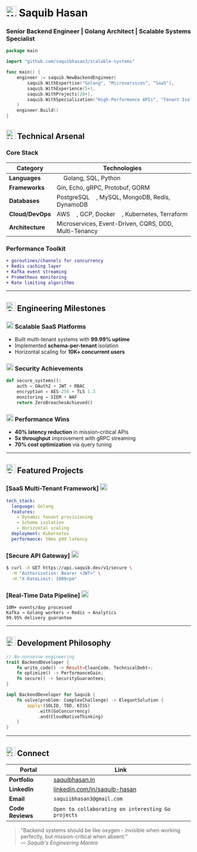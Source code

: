 
# <img src="https://raw.githubusercontent.com/Tarikul-Islam-Anik/Animated-Fluent-Emojis/master/Emojis/Hand%20gestures/Writing%20Hand.png" alt="Writing Hand" width="28"/> Saquib Hasan 
### **Senior Backend Engineer** | **Golang Architect** | **Scalable Systems Specialist**

```go
package main

import "github.com/saquibhasan3/scalable-systems"

func main() {
    engineer := saquib.NewBackendEngineer(
        saquib.WithExpertise("Golang", "Microservices", "SaaS"),
        saquib.WithExperience(5+),
        saquib.WithProjects(20+),
        saquib.WithSpecialization("High-Performance APIs", "Tenant Isolation", "Security Hardening"),
    )
    engineer.Build()
}
```

## <img src="https://raw.githubusercontent.com/Tarikul-Islam-Anik/Animated-Fluent-Emojis/master/Emojis/Objects/Hammer%20and%20Wrench.png" alt="Hammer and Wrench" width="25"/> Technical Arsenal

### **Core Stack**
| **Category**       | **Technologies**                                                                 |
|--------------------|----------------------------------------------------------------------------------|
| **Languages**      | <img src="https://cdn.jsdelivr.net/gh/devicons/devicon/icons/go/go-original.svg" width="14"/> Golang, SQL, Python |
| **Frameworks**     | Gin, Echo, gRPC, Protobuf, GORM                                                  |
| **Databases**      | PostgreSQL <img src="https://cdn.jsdelivr.net/gh/devicons/devicon/icons/postgresql/postgresql-original.svg" width="14"/>, MySQL, MongoDB, Redis, DynamoDB |
| **Cloud/DevOps**   | AWS <img src="https://cdn.jsdelivr.net/gh/devicons/devicon/icons/amazonwebservices/amazonwebservices-original.svg" width="14"/>, GCP, Docker <img src="https://cdn.jsdelivr.net/gh/devicons/devicon/icons/docker/docker-original.svg" width="14"/>, Kubernetes, Terraform |
| **Architecture**   | Microservices, Event-Driven, CQRS, DDD, Multi-Tenancy                           |

### **Performance Toolkit**
```diff
+ goroutines/channels for concurrency
+ Redis caching layer
+ Kafka event streaming
+ Prometheus monitoring
+ Rate limiting algorithms
```

---

## <img src="https://raw.githubusercontent.com/Tarikul-Islam-Anik/Animated-Fluent-Emojis/master/Emojis/Symbols/Chequered%20Flag.png" alt="Chequered Flag" width="25"/> Engineering Milestones

### <img src="https://raw.githubusercontent.com/Tarikul-Islam-Anik/Animated-Fluent-Emojis/master/Emojis/Objects/Server.png" alt="Server" width="20"/> Scalable SaaS Platforms
- Built multi-tenant systems with **99.99% uptime**
- Implemented **schema-per-tenant** isolation
- Horizontal scaling for **10K+ concurrent users**

### <img src="https://raw.githubusercontent.com/Tarikul-Islam-Anik/Animated-Fluent-Emojis/master/Emojis/Objects/Shield.png" alt="Shield" width="20"/> Security Achievements
```python
def secure_systems():
    auth = OAuth2 + JWT + RBAC
    encryption = AES-256 + TLS 1.3
    monitoring = SIEM + WAF
    return ZeroBreachesAchieved()
```

### <img src="https://raw.githubusercontent.com/Tarikul-Islam-Anik/Animated-Fluent-Emojis/master/Emojis/Objects/Bar%20Chart.png" alt="Bar Chart" width="20"/> Performance Wins
- **40% latency reduction** in mission-critical APIs
- **5x throughput** improvement with gRPC streaming
- **70% cost optimization** via query tuning

---

## <img src="https://raw.githubusercontent.com/Tarikul-Islam-Anik/Animated-Fluent-Emojis/master/Emojis/Objects/Open%20Mailbox%20with%20Raised%20Flag.png" alt="Open Mailbox with Raised Flag" width="25"/> Featured Projects

### [SaaS Multi-Tenant Framework] <img src="https://raw.githubusercontent.com/Tarikul-Islam-Anik/Animated-Fluent-Emojis/master/Emojis/Objects/Spool%20of%20Thread.png" alt="Spool of Thread" width="20"/>
```yaml
tech_stack:
  language: Golang
  features:
    - Dynamic tenant provisioning
    - Schema isolation
    - Horizontal scaling
  deployment: Kubernetes
  performance: 50ms p99 latency
```

### [Secure API Gateway] <img src="https://raw.githubusercontent.com/Tarikul-Islam-Anik/Animated-Fluent-Emojis/master/Emojis/Objects/Shield.png" alt="Shield" width="20"/>
```bash
$ curl -X GET https://api.saquib.dev/v1/secure \
  -H "Authorization: Bearer <JWT>" \
  -H "X-RateLimit: 1000rpm"
```

### [Real-Time Data Pipeline] <img src="https://raw.githubusercontent.com/Tarikul-Islam-Anik/Animated-Fluent-Emojis/master/Emojis/Objects/Satellite.png" alt="Satellite" width="20"/>
```
10M+ events/day processed
Kafka → Golang workers → Redis → Analytics
99.95% delivery guarantee
```

---

## <img src="https://raw.githubusercontent.com/Tarikul-Islam-Anik/Animated-Fluent-Emojis/master/Emojis/Objects/Desktop%20Computer.png" alt="Desktop Computer" width="25"/> Development Philosophy

```rust
// No-nonsense engineering
trait BackendDeveloper {
    fn write_code() -> Result<CleanCode, TechnicalDebt>;
    fn optimize() -> PerformanceGain;
    fn secure() -> SecurityGuarantees;
}

impl BackendDeveloper for Saquib {
    fn solve(problem: ComplexChallenge) -> ElegantSolution {
        apply!(SOLID, TDD, KISS)
            .with(GoConcurrency)
            .and(CloudNativeThinking)
    }
}
```

---

## <img src="https://raw.githubusercontent.com/Tarikul-Islam-Anik/Animated-Fluent-Emojis/master/Emojis/Hand%20gestures/Handshake.png" alt="Handshake" width="25"/> Connect

| **Portal**       | **Link**                                   |
|------------------|--------------------------------------------|
| **Portfolio**    | [saquibhasan.in](https://saquibhasan.in)   |
| **LinkedIn**     | [linkedin.com/in/saquib-hasan](https://www.linkedin.com/in/saquib-hasan-527880ba)        |
| **Email**        | `saquiibhasan3@gmail.com`                  |
| **Code Reviews** | `Open to collaborating on interesting Go projects` |

> "Backend systems should be like oxygen - invisible when working perfectly, but mission-critical when absent."  
> — *Saquib's Engineering Mantra*

